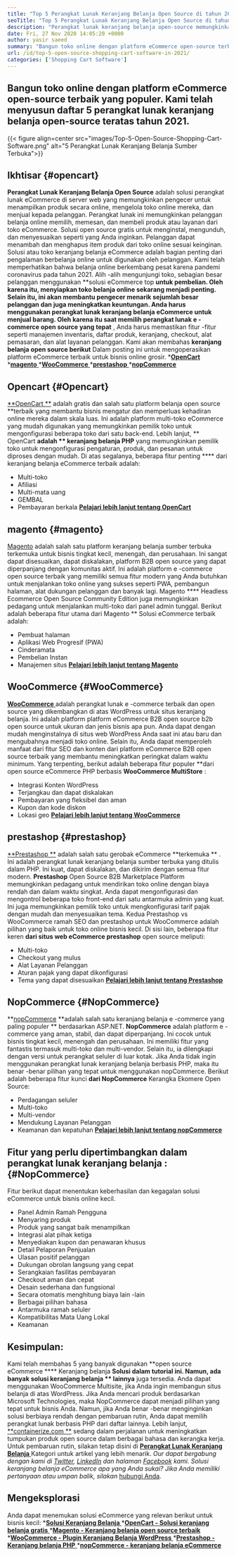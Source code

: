 ```yaml
---
title: "Top 5 Perangkat Lunak Keranjang Belanja Open Source di tahun 2021" 
seoTitle: "Top 5 Perangkat Lunak Keranjang Belanja Open Source di tahun 2021" 
description: "Perangkat lunak keranjang belanja open-source memungkinkan Anda untuk membuat situs web e-commerce online berbiaya rendah untuk bisnis Anda. Mari kita tinjau 5 keranjang belanja freeware teratas." 
date: Fri, 27 Nov 2020 14:05:20 +0000
author: yasir saeed
summary: "Bangun toko online dengan platform eCommerce open-source terbaik yang populer. Kami telah menyusun daftar 5 perangkat lunak keranjang belanja open-source teratas tahun 2021." 
url: /id/top-5-open-source-shopping-cart-software-in-2021/
categories: ['Shopping Cart Software']
---
```


## Bangun toko online dengan platform eCommerce open-source terbaik yang populer. Kami telah menyusun daftar 5 perangkat lunak keranjang belanja open-source teratas tahun 2021.

{{< figure align=center src="images/Top-5-Open-Source-Shopping-Cart-Software.png" alt="5 Perangkat Lunak Keranjang Belanja Sumber Terbuka">}}


## **Ikhtisar**    {#opencart}
**Perangkat Lunak Keranjang Belanja Open Source**  adalah solusi perangkat lunak eCommerce di server web yang memungkinkan pengecer untuk menampilkan produk secara online, mengelola toko online mereka, dan menjual kepada pelanggan. Perangkat lunak ini memungkinkan pelanggan belanja online memilih, memesan, dan membeli produk atau layanan dari toko eCommerce. Solusi open source gratis untuk menginstal, mengunduh, dan menyesuaikan seperti yang Anda inginkan. Pelanggan dapat menambah dan menghapus item produk dari toko online sesuai keinginan. Solusi atau toko keranjang belanja eCommerce adalah bagian penting dari pengalaman berbelanja online untuk digunakan oleh pelanggan.
Kami telah memperhatikan bahwa belanja online berkembang pesat karena pandemi coronavirus pada tahun 2021. Alih -alih mengunjungi toko, sebagian besar pelanggan menggunakan **solusi eCommerce top  **untuk pembelian. Oleh karena itu, menyiapkan toko belanja online sekarang menjadi penting. Selain itu, ini akan membantu pengecer menarik sejumlah besar pelanggan dan juga meningkatkan keuntungan. Anda harus menggunakan perangkat lunak keranjang belanja eCommerce untuk menjual barang. Oleh karena itu saat memilih perangkat lunak e -commerce open source yang tepat**  , Anda harus memastikan fitur -fitur seperti manajemen inventaris, daftar produk, keranjang, checkout, alat pemasaran, dan alat layanan pelanggan.
Kami akan membahas **keranjang belanja open source berikut**  Dalam posting ini untuk mengoperasikan platform eCommerce terbaik untuk bisnis online grosir.
  *[**OpenCart** ][1]
  *[**magento** ][2]
  *[**WooCommerce** ][3]
  *[**prestashop** ][4]
  *[**nopCommerce** ][5]

## Opencart   {#Opencart}
[**OpenCart **][6] adalah gratis dan salah satu platform belanja open source  **terbaik yang membantu bisnis mengatur dan memperluas kehadiran online mereka dalam skala luas. Ini adalah platform multi-toko eCommerce yang mudah digunakan yang memungkinkan pemilik toko untuk mengonfigurasi beberapa toko dari satu back-end. Lebih lanjut, **  OpenCart  **adalah **  keranjang belanja PHP**  yang memungkinkan pemilik toko untuk mengonfigurasi pengaturan, produk, dan pesanan untuk diproses dengan mudah.
Di atas segalanya, beberapa fitur penting  ****  dari keranjang belanja eCommerce terbaik adalah:
  * Multi-toko
  * Afiliasi
  * Multi-mata uang
  * GEMBAL
  * Pembayaran berkala
[**Pelajari lebih lanjut tentang OpenCart** ][7]

## magento   {#magento}
[Magento][8] adalah salah satu platform keranjang belanja sumber terbuka terkemuka untuk bisnis tingkat kecil, menengah, dan perusahaan. Ini sangat dapat disesuaikan, dapat diskalakan, platform B2B open source yang dapat diperpanjang dengan komunitas aktif. Ini adalah platform e -commerce open source terbaik yang memiliki semua fitur modern yang Anda butuhkan untuk menjalankan toko online yang sukses seperti PWA, pembangun halaman, alat dukungan pelanggan dan banyak lagi. Magento **** Headless Ecommerce Open Source Community Edition juga memungkinkan pedagang untuk menjalankan multi-toko dari panel admin tunggal.
Berikut adalah beberapa fitur utama dari Magento ** Solusi eCommerce terbaik adalah:
  * Pembuat halaman
  * Aplikasi Web Progresif (PWA)
  * Cinderamata
  * Pembelian Instan
  * Manajemen situs
[**Pelajari lebih lanjut tentang Magento** ][8]

## WooCommerce   {#WooCommerce}
[**WooCommerce** ][9] adalah perangkat lunak e -commerce terbaik dan open source yang dikembangkan di atas WordPress untuk situs keranjang belanja. Ini adalah platform platform eCommerce B2B open source b2b open source untuk ukuran dan jenis bisnis apa pun. Anda dapat dengan mudah menginstalnya di situs web WordPress Anda saat ini atau baru dan mengubahnya menjadi toko online. Selain itu, Anda dapat memperoleh manfaat dari fitur SEO dan konten dari platform eCommerce B2B open source terbaik yang membantu meningkatkan peringkat dalam waktu minimum.
Yang terpenting, berikut adalah beberapa fitur populer **dari open source eCommerce PHP berbasis  **WooCommerce MultiStore**  :
  * Integrasi Konten WordPress
  * Terjangkau dan dapat diskalakan
  * Pembayaran yang fleksibel dan aman
  * Kupon dan kode diskon
  * Lokasi geo
[**Pelajari lebih lanjut tentang WooCommerce** ][10]

## prestashop   {#prestashop}
[**Prestashop **][11] adalah salah satu gerobak eCommerce  **terkemuka ** . Ini adalah perangkat lunak keranjang belanja sumber terbuka yang ditulis dalam PHP. Ini kuat, dapat diskalakan, dan dikirim dengan semua fitur modern.  **Prestashop**   Open Source B2B Marketplace Platform memungkinkan pedagang untuk mendirikan toko online dengan biaya rendah dan dalam waktu singkat. Anda dapat mengonfigurasi dan mengontrol beberapa toko front-end dari satu antarmuka admin yang kuat. Ini juga memungkinkan pemilik toko untuk mengkonfigurasi tarif pajak dengan mudah dan menyesuaikan tema. Kedua Prestashop vs WooCommerce ramah SEO dan prestashop untuk WooCommerce adalah pilihan yang baik untuk toko online bisnis kecil.
Di sisi lain, beberapa fitur keren **dari situs web eCommerce prestashop**  open source meliputi:
  * Multi-toko
  * Checkout yang mulus
  * Alat Layanan Pelanggan
  * Aturan pajak yang dapat dikonfigurasi
  * Tema yang dapat disesuaikan
[**Pelajari lebih lanjut tentang Prestashop** ][12]

## NopCommerce   {#NopCommerce}
**[nopCommerce][13]  **adalah salah satu keranjang belanja e -commerce yang paling populer **  berdasarkan ASP.NET.  **NopCommerce**   adalah platform e -commerce yang aman, stabil, dan dapat diperpanjang. Ini cocok untuk bisnis tingkat kecil, menengah dan perusahaan. Ini memiliki fitur yang fantastis termasuk multi-toko dan multi-vendor. Selain itu, ia dilengkapi dengan versi untuk perangkat seluler di luar kotak. Jika Anda tidak ingin menggunakan perangkat lunak keranjang belanja berbasis PHP, maka itu benar -benar pilihan yang tepat untuk menggunakan nopCommerce.
Berikut adalah beberapa fitur kunci **dari NopCommerce**  Kerangka Ekomere Open Source:
  * Perdagangan seluler
  * Multi-toko
  * Multi-vendor
  * Mendukung Layanan Pelanggan
  * Keamanan dan kepatuhan
[**Pelajari lebih lanjut tentang nopCommerce** ][14]

## **Fitur yang perlu dipertimbangkan dalam perangkat lunak keranjang belanja** :   {#NopCommerce}
Fitur berikut dapat menentukan keberhasilan dan kegagalan solusi eCommerce untuk bisnis online kecil.
  * Panel Admin Ramah Pengguna
  * Menyaring produk
  * Produk yang sangat baik menampilkan
  * Integrasi alat pihak ketiga
  * Menyediakan kupon dan penawaran khusus
  * Detail Pelaporan Penjualan
  * Ulasan positif pelanggan
  * Dukungan obrolan langsung yang cepat
  * Serangkaian fasilitas pembayaran
  * Checkout aman dan cepat
  * Desain sederhana dan fungsional
  * Secara otomatis menghitung biaya lain -lain
  * Berbagai pilihan bahasa
  * Antarmuka ramah seluler
  * Kompatibilitas Mata Uang Lokal
  * Keamanan

## Kesimpulan:
Kami telah membahas 5 yang banyak digunakan **open source eCommerce  ****  Keranjang belanja  **Solusi dalam tutorial ini. Namun, ada banyak solusi keranjang belanja **  lainnya**  juga tersedia. Anda dapat menggunakan WooCommerce Multisite, jika Anda ingin membangun situs belanja di atas WordPress. Jika Anda mencari produk berdasarkan Microsoft Technologies, maka NopCommerce dapat menjadi pilihan yang tepat untuk bisnis Anda. Namun, jika Anda benar -benar menginginkan solusi berbiaya rendah dengan pembaruan rutin, Anda dapat memilih perangkat lunak berbasis PHP dari daftar lainnya.
Lebih lanjut, [**containerize.com **][15] sedang dalam perjalanan untuk meningkatkan tumpukan produk open source dalam berbagai bahasa dan kerangka kerja. Untuk pembaruan rutin, silakan tetap disini di [ **Perangkat Lunak Keranjang Belanja**  ][16] Kategori untuk artikel yang lebih menarik. _Our dapat bergabung dengan kami di [Twitter][17], [LinkedIn][18] dan halaman [Facebook][19] kami. Solusi keranjang belanja eCommerce apa yang Anda sukai? Jika Anda memiliki pertanyaan atau umpan balik, silakan_ [hubungi Anda][20].

## Mengeksplorasi
Anda dapat menemukan solusi eCommerce yang relevan berikut untuk bisnis kecil:
  *[**Solusi Keranjang Belanja** ][21]
  *[**OpenCart - Solusi keranjang belanja gratis** ][22]
  *[**Magento - Keranjang belanja open source terbaik** ][23]
  *[**WooCommerce - Plugin Keranjang Belanja WordPress** ][24]
  *[**Prestashop - Keranjang belanja PHP** ][25]
  *[**nopCommerce - keranjang belanja eCommerce** ][26]

  
[1]: #OpenCart
[2]: #Magento
[3]: #WooCommerce
[4]: #PrestaShop
[5]: #nopCommerce
[6]: https://products.containerize.com/ecommerce/opencart/
[7]: https://www.opencart.com/
[8]: https://magento.com/
[9]: https://products.containerize.com/ecommerce/woocommerce/
[10]: https://woocommerce.com/
[11]: https://products.containerize.com/ecommerce/prestashop/
[12]: https://www.prestashop.com/
[13]: https://products.containerize.com/ecommerce/nopcommerce/
[14]: https://www.nopcommerce.com/
[15]: https://www.containerize.com/
[16]: https://blog.containerize.com/category/shopping-cart-software
[17]: https://twitter.com/containerize_co
[18]: https://www.linkedin.com/company/containerize/
[19]: http://facebook.com/containerize
[20]: mailto:yasir.saeed@aspose.com
[21]: https://products.containerize.com/ecommerce
[22]: https://products.containerize.com/ecommerce/opencart
[23]: https://products.containerize.com/ecommerce/magento
[24]: https://products.containerize.com/ecommerce/woocommerce
[25]: https://products.containerize.com/ecommerce/prestashop
[26]: https://products.containerize.com/ecommerce/nopcommerce
